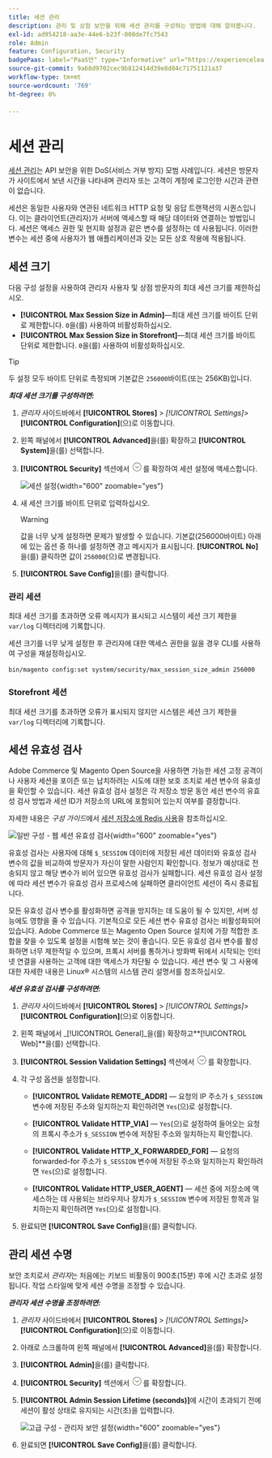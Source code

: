 ```yaml
---
title: 세션 관리
description: 관리 및 상점 보안을 위해 세션 관리를 구성하는 방법에 대해 알아봅니다.
exl-id: ad954218-aa3e-44e6-b23f-008de7fc7543
role: Admin
feature: Configuration, Security
badgePaas: label="PaaS만" type="Informative" url="https://experienceleague.adobe.com/en/docs/commerce/user-guides/product-solutions" tooltip="Adobe Commerce 온 클라우드 프로젝트(Adobe 관리 PaaS 인프라) 및 온프레미스 프로젝트에만 적용됩니다."
source-git-commit: 9a68d9702cec9b812414d39e8d04c71751121a37
workflow-type: tm+mt
source-wordcount: '769'
ht-degree: 0%

---
```


# 세션 관리

[세션 관리](https://cheatsheetseries.owasp.org/cheatsheets/Session_Management_Cheat_Sheet.html)는 API 보안을 위한 DoS(서비스 거부 방지) 모범 사례입니다. 세션은 방문자가 사이트에서 보낸 시간을 나타내며 관리자 또는 고객이 계정에 로그인한 시간과 관련이 없습니다.

세션은 동일한 사용자와 연관된 네트워크 HTTP 요청 및 응답 트랜잭션의 시퀀스입니다. 이는 클라이언트(관리자)가 서버에 액세스할 때 해당 데이터와 연결하는 방법입니다. 세션은 액세스 권한 및 현지화 설정과 같은 변수를 설정하는 데 사용됩니다. 이러한 변수는 세션 중에 사용자가 웹 애플리케이션과 갖는 모든 상호 작용에 적용됩니다.

## 세션 크기

다음 구성 설정을 사용하여 관리자 사용자 및 상점 방문자의 최대 세션 크기를 제한하십시오.

- **[!UICONTROL Max Session Size in Admin]**—최대 세션 크기를 바이트 단위로 제한합니다. `0`을(를) 사용하여 비활성화하십시오.
- **[!UICONTROL Max Session Size in Storefront]**—최대 세션 크기를 바이트 단위로 제한합니다. `0`을(를) 사용하여 비활성화하십시오.

>[!TIP]
>
>두 설정 모두 바이트 단위로 측정되며 기본값은 `256000`바이트(또는 256KB)입니다.

**_최대 세션 크기를 구성하려면:_**

1. _관리자_ 사이드바에서 **[!UICONTROL Stores]** > _[!UICONTROL Settings]_>**[!UICONTROL Configuration]**(으)로 이동합니다.

1. 왼쪽 패널에서 **[!UICONTROL Advanced]**&#x200B;을(를) 확장하고 **[!UICONTROL System]**&#x200B;을(를) 선택합니다.

1. **[!UICONTROL Security]** 섹션에서 ![확장 선택기](../assets/icon-display-expand.png)를 확장하여 세션 설정에 액세스합니다.

   ![세션 설정](../configuration-reference/advanced/assets/system-security.png){width="600" zoomable="yes"}

1. 새 세션 크기를 바이트 단위로 입력하십시오.

   >[!WARNING]
   >
   >값을 너무 낮게 설정하면 문제가 발생할 수 있습니다. 기본값(256000바이트) 아래에 있는 옵션 중 하나를 설정하면 경고 메시지가 표시됩니다. **[!UICONTROL No]**&#x200B;을(를) 클릭하면 값이 `256000`(으)로 변경됩니다.

1. **[!UICONTROL Save Config]**&#x200B;을(를) 클릭합니다.

### 관리 세션

최대 세션 크기를 초과하면 오류 메시지가 표시되고 시스템이 세션 크기 제한을 `var/log` 디렉터리에 기록합니다.

세션 크기를 너무 낮게 설정한 후 관리자에 대한 액세스 권한을 잃을 경우 CLI를 사용하여 구성을 재설정하십시오.

```bash
bin/magento config:set system/security/max_session_size_admin 256000
```

### Storefront 세션

최대 세션 크기를 초과하면 오류가 표시되지 않지만 시스템은 세션 크기 제한을 `var/log` 디렉터리에 기록합니다.

## 세션 유효성 검사

Adobe Commerce 및 Magento Open Source을 사용하면 가능한 세션 고정 공격이나 사용자 세션을 포이즌 또는 납치하려는 시도에 대한 보호 조치로 세션 변수의 유효성을 확인할 수 있습니다. 세션 유효성 검사 설정은 각 저장소 방문 동안 세션 변수의 유효성 검사 방법과 세션 ID가 저장소의 URL에 포함되어 있는지 여부를 결정합니다.

자세한 내용은 _구성 가이드_&#x200B;에서 [세션 저장소에 Redis 사용](https://experienceleague.adobe.com/docs/commerce-operations/configuration-guide/cache/redis/redis-session.html)을 참조하십시오.

![일반 구성 - 웹 세션 유효성 검사](../configuration-reference/general/assets/web-session-validation-settings.png){width="600" zoomable="yes"}

유효성 검사는 사용자에 대해 `$_SESSION` 데이터에 저장된 세션 데이터와 유효성 검사 변수의 값을 비교하여 방문자가 자신이 말한 사람인지 확인합니다. 정보가 예상대로 전송되지 않고 해당 변수가 비어 있으면 유효성 검사가 실패합니다. 세션 유효성 검사 설정에 따라 세션 변수가 유효성 검사 프로세스에 실패하면 클라이언트 세션이 즉시 종료됩니다.

모든 유효성 검사 변수를 활성화하면 공격을 방지하는 데 도움이 될 수 있지만, 서버 성능에도 영향을 줄 수 있습니다. 기본적으로 모든 세션 변수 유효성 검사는 비활성화되어 있습니다. Adobe Commerce 또는 Magento Open Source 설치에 가장 적합한 조합을 찾을 수 있도록 설정을 시험해 보는 것이 좋습니다. 모든 유효성 검사 변수를 활성화하면 너무 제한적일 수 있으며, 프록시 서버를 통하거나 방화벽 뒤에서 시작되는 인터넷 연결을 사용하는 고객에 대한 액세스가 차단될 수 있습니다. 세션 변수 및 그 사용에 대한 자세한 내용은 Linux® 시스템의 시스템 관리 설명서를 참조하십시오.

**_세션 유효성 검사를 구성하려면:_**

1. _관리자_ 사이드바에서 **[!UICONTROL Stores]** > _[!UICONTROL Settings]_>**[!UICONTROL Configuration]**(으)로 이동합니다.

1. 왼쪽 패널에서 _[!UICONTROL General]_을(를) 확장하고&#x200B;**[!UICONTROL Web]**을(를) 선택합니다.

1. **[!UICONTROL Session Validation Settings]** 섹션에서 ![확장 선택기](../assets/icon-display-expand.png)를 확장합니다.

1. 각 구성 옵션을 설정합니다.

   - **[!UICONTROL Validate REMOTE_ADDR]** — 요청의 IP 주소가 `$_SESSION` 변수에 저장된 주소와 일치하는지 확인하려면 `Yes`(으)로 설정합니다.

   - **[!UICONTROL Validate HTTP_VIA]** — `Yes`(으)로 설정하여 들어오는 요청의 프록시 주소가 `$_SESSION` 변수에 저장된 주소와 일치하는지 확인합니다.

   - **[!UICONTROL Validate HTTP_X_FORWARDED_FOR]** — 요청의 forwarded-for 주소가 `$_SESSION` 변수에 저장된 주소와 일치하는지 확인하려면 `Yes`(으)로 설정합니다.

   - **[!UICONTROL Validate HTTP_USER_AGENT]** — 세션 중에 저장소에 액세스하는 데 사용되는 브라우저나 장치가 `$_SESSION` 변수에 저장된 항목과 일치하는지 확인하려면 `Yes`(으)로 설정합니다.

1. 완료되면 **[!UICONTROL Save Config]**&#x200B;을(를) 클릭합니다.

## 관리 세션 수명

보안 조치로서 _관리자_&#x200B;는 처음에는 키보드 비활동이 900초(15분) 후에 시간 초과로 설정됩니다. 작업 스타일에 맞게 세션 수명을 조정할 수 있습니다.

**_관리자 세션 수명을 조정하려면:_**

1. _관리자_ 사이드바에서 **[!UICONTROL Stores]** > _[!UICONTROL Settings]_>**[!UICONTROL Configuration]**(으)로 이동합니다.

1. 아래로 스크롤하여 왼쪽 패널에서 **[!UICONTROL Advanced]**&#x200B;을(를) 확장합니다.

1. **[!UICONTROL Admin]**&#x200B;을(를) 클릭합니다.

1. **[!UICONTROL Security]** 섹션에서 ![확장 선택기](../assets/icon-display-expand.png)를 확장합니다.

1. **[!UICONTROL Admin Session Lifetime (seconds)]**&#x200B;에 시간이 초과되기 전에 세션이 활성 상태로 유지되는 시간(초)을 입력합니다.

   ![고급 구성 - 관리자 보안 설정](../configuration-reference/advanced/assets/admin-security.png){width="600" zoomable="yes"}

1. 완료되면 **[!UICONTROL Save Config]**&#x200B;을(를) 클릭합니다.
